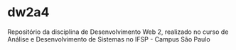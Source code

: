# dw2a4
Repositório da disciplina de Desenvolvimento Web 2, realizado no curso de Análise e Desenvolvimento de Sistemas no IFSP - Campus São Paulo 
